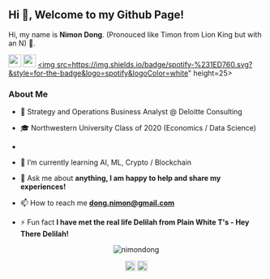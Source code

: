## Hi 👋, Welcome to my Github Page! 

Hi, my name is **Nimon Dong**. (Pronouced like Timon from Lion King but with an N) 🦁.

<a href="https://www.linkedin.com/in/nimondong"><img src="https://img.shields.io/badge/linkedin-%230077B5.svg?&style=for-the-badge&logo=linkedin&logoColor=white" height=25></a> <a href="https://www.instagram.com/nimon.dong/"><img src="https://img.shields.io/badge/instagram-%23E4405F.svg?&style=for-the-badge&logo=instagram&logoColor=white" height=25></a> <a href="https://open.spotify.com/user/nimon.dong?si=tuwJMr5_SjyAUZZbPM8cUA/"><img src=https://img.shields.io/badge/spotify-%231ED760.svg?&style=for-the-badge&logo=spotify&logoColor=white" height=25></a>

### About Me

- 💼 Strategy and Operations Business Analyst @ Deloitte Consulting

- 🎓 Northwestern University Class of 2020 (Economics / Data Science)

- 

- 🌱 I’m currently learning AI, ML, Crypto / Blockchain

- 💬 Ask me about **anything, I am happy to help and share my experiences!**

- 📫 How to reach me **dong.nimon@gmail.com**

- ⚡ Fun fact **I have met the real life Delilah from Plain White T's - Hey There Delilah!**

<p align="center"> <img src="https://github-readme-stats.vercel.app/api?username=nimondong&show_icons=true" alt="nimondong" /> </p>

<p align="center">
<a href="https://linkedin.com/in/nimondong" target="blank"><img align="center" src="https://cdn.jsdelivr.net/npm/simple-icons@3.0.1/icons/linkedin.svg" alt="nimondong" height="20" width="20" /></a>
<a href="https://instagram.com/nimon.dong" target="blank"><img align="center" src="https://cdn.jsdelivr.net/npm/simple-icons@3.0.1/icons/instagram.svg" alt="nimon.dong" height="20" width="20" /></a>
</p>
